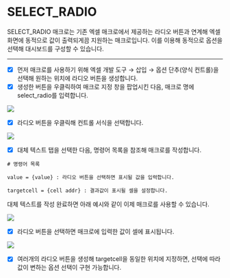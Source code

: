 
# SELECT_RADIO

SELECT_RADIO 매크로는 기존 엑셀 매크로에서 제공하는 라디오 버튼과 연계해 엑셀 화면에 동적으로 값이 출력되게끔 지원하는 매크로입니다. 이를 이용해 동적으로 옵션을 선택해 대시보드를 구성할 수 있습니다.

---

- [x] 먼저 매크로를 사용하기 위해 엑셀 개발 도구 → 삽입 → 옵션 단추(양식 컨트롤)을 선택해 원하는 위치에 라디오 버튼을 생성합니다.
- [x] 생성한 버튼을 우클릭하여 매크로 지정 창을 팝업시킨 다음, 매크로 명에 select_radio를 입력합니다.

<img src = "https://user-images.githubusercontent.com/86198387/203723053-bc6affdc-b702-4525-88c6-ce5331b431f8.png"/>


- [x] 라디오 버튼을 우클릭해 컨트롤 서식을 선택합니다.

<img src = "https://user-images.githubusercontent.com/86198387/203723783-263d1a3a-7df8-43aa-b64c-4e1a71861c8d.png" />

- [x] 대체 텍스트 탭을 선택한 다음, 명령어 목록을 참조해 매크로를 작성합니다.

```
# 명령어 목록

value = {value} : 라디오 버튼을 선택하면 표시될 값을 입력합니다.

targetcell = {cell addr} : 결과값이 표시될 셀을 설정합니다.
```

대체 텍스트를 작성 완료하면 아래 예시와 같이 이제 매크로를 사용할 수 있습니다.

<img src = "https://user-images.githubusercontent.com/86198387/204197603-1df66dd4-cfa4-4eb9-8bd6-6ac16c9d6ce1.png"/>

- [x] 라디오 버튼을 선택하면 매크로에 입력한 값이 셀에 표시됩니다.

<img src = "https://user-images.githubusercontent.com/86198387/203724365-36e8102c-ec49-433a-ba42-68006395bddb.png" />

- [x] 여러개의 라디오 버튼을 생성해 targetcell을 동일한 위치에 지정하면, 선택에 따라 값이 변하는 옵션 선택이 구현 가능합니다.